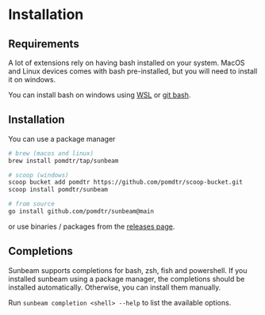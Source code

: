 # Installation

## Requirements

A lot of extensions rely on having bash installed on your system.
MacOS and Linux devices comes with bash pre-installed, but you will need to install it on windows.

You can install bash on windows using [WSL](https://docs.microsoft.com/en-us/windows/wsl/install-win10) or [git bash](https://gitforwindows.org/).

## Installation

You can use a package manager

```bash
# brew (macos and linux)
brew install pomdtr/tap/sunbeam

# scoop (windows)
scoop bucket add pomdtr https://github.com/pomdtr/scoop-bucket.git
scoop install pomdtr/sunbeam

# from source
go install github.com/pomdtr/sunbeam@main
```

or use binaries / packages from the [releases page](https://github.com/pomdtr/sunbeam/releases/latest).

## Completions

Sunbeam supports completions for bash, zsh, fish and powershell. If you installed sunbeam using a package manager, the completions should be installed automatically. Otherwise, you can install them manually.

Run `sunbeam completion <shell> --help` to list the available options.

